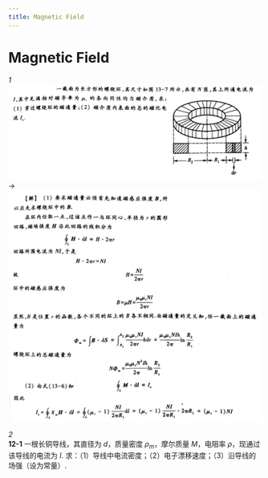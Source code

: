 ```yaml
---
title: Magnetic Field
---
```


# Magnetic Field

*1*  
<img src="assets/020-magneticfield-01-0.jpg" />  
->  
<img class="ansimg" src="assets/020-magneticfield-01-1.jpg" />

*2*  
**12-1** 一根长铜导线，其直径为 $d$，质量密度 $\rho_m$，摩尔质量 $M$，电阻率 $\rho$，现通过该导线的电流为 $I$. 求：（1）导线中电流密度；（2）电子漂移速度；（3）沿导线的场强（设为常量）.
